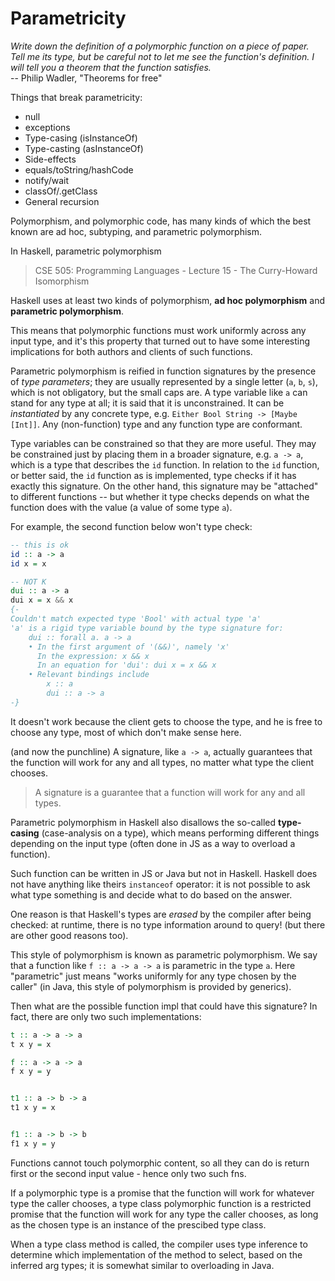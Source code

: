 # Parametricity

*Write down the definition of a polymorphic function on a piece of paper. Tell me its type, but be careful not to let me see the function's definition. I will tell you a theorem that the function satisfies.*    
-- Philip Wadler, "Theorems for free"

Things that break parametricity:
- null
- exceptions
- Type-casing (isInstanceOf)
- Type-casting (asInstanceOf)
- Side-effects
- equals/toString/hashCode
- notify/wait
- classOf/.getClass
- General recursion


Polymorphism, and polymorphic code, has many kinds of which the best known are ad hoc, subtyping, and parametric polymorphism.

In Haskell, parametric polymorphism

> CSE 505: Programming Languages - Lecture 15 - The Curry-Howard Isomorphism

Haskell uses at least two kinds of polymorphism, **ad hoc polymorphism** and **parametric polymorphism**.

This means that polymorphic functions must work uniformly across any input type, and it's this property that turned out to have some interesting implications for both authors and clients of such functions.

Parametric polymorphism is reified in function signatures by the presence of *type parameters*; they are usually represented by a single letter (`a`, `b`, `s`), which is not obligatory, but the small caps are. A type variable like `a` can stand for any type at all; it is said that it is unconstrained. It can be *instantiated* by any concrete type, e.g. `Either Bool String -> [Maybe [Int]]`. Any (non-function) type and any function type are conformant.

Type variables can be constrained so that they are more useful. They may be constrained just by placing them in a broader signature, e.g. `a -> a`, which is a type that describes the `id` function. In relation to the `id` function, or better said, the `id` function as is implemented, type checks if it has exactly this signature. On the other hand, this signature may be "attached" to different functions -- but whether it type checks depends on what the function does with the value (a value of some type `a`).

For example, the second function below won't type check:

```hs
-- this is ok
id :: a -> a
id x = x

-- NOT K
dui :: a -> a
dui x = x && x
{-
Couldn't match expected type 'Bool' with actual type 'a'
'a' is a rigid type variable bound by the type signature for:
    dui :: forall a. a -> a
    • In the first argument of '(&&)', namely 'x'
      In the expression: x && x
      In an equation for 'dui': dui x = x && x
    • Relevant bindings include
        x :: a
        dui :: a -> a
-}
```

It doesn't work because the client gets to choose the type, and he is free to choose any type, most of which don't make sense here.

(and now the punchline)
A signature, like `a -> a`, actually guarantees that the function will work for any and all types, no matter what type the client chooses.

> A signature is a guarantee that a function will work for any and all types.


Parametric polymorphism in Haskell also disallows the so-called **type-casing** (case-analysis on a type), which means performing different things depending on the input type (often done in JS as a way to overload a function).

Such function can be written in JS or Java but not in Haskell. Haskell does not have anything like theirs `instanceof` operator: it is not possible to ask what type something is and decide what to do based on the answer.

One reason is that Haskell's types are *erased* by the compiler after being checked: at runtime, there is no type information around to query! (but there are other good reasons too).

This style of polymorphism is known as parametric polymorphism. We say that a function like `f :: a -> a -> a` is parametric in the type `a`. Here "parametric" just means "works uniformly for any type chosen by the caller" (in Java, this style of polymorphism is provided by generics).

Then what are the possible function impl that could have this signature? In fact, there are only two such implementations:

```hs
t :: a -> a -> a
t x y = x

f :: a -> a -> a
f x y = y


t1 :: a -> b -> a
t1 x y = x


f1 :: a -> b -> b
f1 x y = y
```

Functions cannot touch polymorphic content, so all they can do is return first or the second input value - hence only two such fns.


If a polymorphic type is a promise that the function will work for whatever type the caller chooses, a type class polymorphic function is a restricted promise that the function will work for any type the caller chooses, as long as the chosen type is an instance of the prescibed type class.

When a type class method is called, the compiler uses type inference to determine which implementation of the method to select, based on the inferred arg types; it is somewhat similar to overloading in Java.
